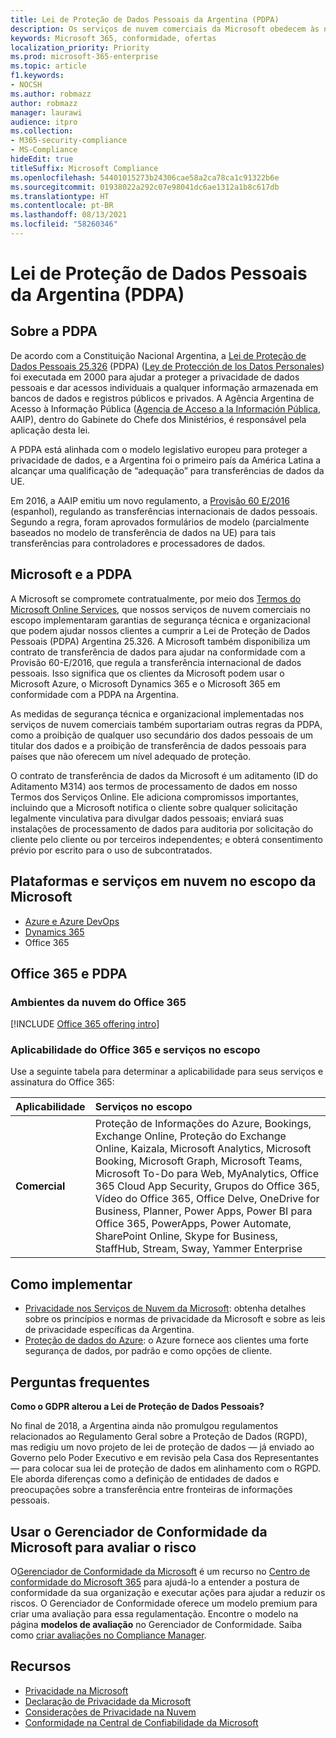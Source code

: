 ```yaml
---
title: Lei de Proteção de Dados Pessoais da Argentina (PDPA)
description: Os serviços de nuvem comerciais da Microsoft obedecem às normas da PDPA para proteger a privacidade das informações pessoais.
keywords: Microsoft 365, conformidade, ofertas
localization_priority: Priority
ms.prod: microsoft-365-enterprise
ms.topic: article
f1.keywords:
- NOCSH
ms.author: robmazz
author: robmazz
manager: laurawi
audience: itpro
ms.collection:
- M365-security-compliance
- MS-Compliance
hideEdit: true
titleSuffix: Microsoft Compliance
ms.openlocfilehash: 54401015273b24306cae58a2ca78ca1c91322b6e
ms.sourcegitcommit: 01938022a292c07e98041dc6ae1312a1b8c617db
ms.translationtype: HT
ms.contentlocale: pt-BR
ms.lasthandoff: 08/13/2021
ms.locfileid: "58260346"
---
```

# <a name="argentina-personal-data-protection-act-pdpa"></a>Lei de Proteção de Dados Pessoais da Argentina (PDPA)

## <a name="about-the-pdpa"></a>Sobre a PDPA

De acordo com a Constituição Nacional Argentina, a [Lei de Proteção de Dados Pessoais 25.326](http://www.jus.gob.ar/media/3201023/personal_data_protection_act25326.pdf) (PDPA) ([Ley de Protección de los Datos Personales](http://servicios.infoleg.gob.ar/infolegInternet/anexos/60000-64999/64790/norma.htm)) foi executada em 2000 para ajudar a proteger a privacidade de dados pessoais e dar acessos individuais a qualquer informação armazenada em bancos de dados e registros públicos e privados. A Agência Argentina de Acesso à Informação Pública ([Agencia de Acceso a la Información Pública](https://www.argentina.gob.ar/aaip), AAIP), dentro do Gabinete do Chefe dos Ministérios, é responsável pela aplicação desta lei.

A PDPA está alinhada com o modelo legislativo europeu para proteger a privacidade de dados, e a Argentina foi o primeiro país da América Latina a alcançar uma qualificação de “adequação” para transferências de dados da UE.

Em 2016, a AAIP emitiu um novo regulamento, a [Provisão 60 E/2016](http://servicios.infoleg.gob.ar/infolegInternet/anexos/265000-269999/267922/norma.htm) (espanhol), regulando as transferências internacionais de dados pessoais. Segundo a regra, foram aprovados formulários de modelo (parcialmente baseados no modelo de transferência de dados na UE) para tais transferências para controladores e processadores de dados.

## <a name="microsoft-and-the-pdpa"></a>Microsoft e a PDPA

A Microsoft se compromete contratualmente, por meio dos [Termos do Microsoft Online Services](https://www.microsoftvolumelicensing.com/DocumentSearch.aspx?Mode=3&DocumentTypeId=31), que nossos serviços de nuvem comerciais no escopo implementaram garantias de segurança técnica e organizacional que podem ajudar nossos clientes a cumprir a Lei de Proteção de Dados Pessoais (PDPA) Argentina 25.326. A Microsoft também disponibiliza um contrato de transferência de dados para ajudar na conformidade com a Provisão 60-E/2016, que regula a transferência internacional de dados pessoais. Isso significa que os clientes da Microsoft podem usar o Microsoft Azure, o Microsoft Dynamics 365 e o Microsoft 365 em conformidade com a PDPA na Argentina.

As medidas de segurança técnica e organizacional implementadas nos serviços de nuvem comerciais também suportariam outras regras da PDPA, como a proibição de qualquer uso secundário dos dados pessoais de um titular dos dados e a proibição de transferência de dados pessoais para países que não oferecem um nível adequado de proteção.

O contrato de transferência de dados da Microsoft é um aditamento (ID do Aditamento M314) aos termos de processamento de dados em nosso Termos dos Serviços Online. Ele adiciona compromissos importantes, incluindo que a Microsoft notifica o cliente sobre qualquer solicitação legalmente vinculativa para divulgar dados pessoais; enviará suas instalações de processamento de dados para auditoria por solicitação do cliente pelo cliente ou por terceiros independentes; e obterá consentimento prévio por escrito para o uso de subcontratados.

## <a name="microsoft-in-scope-cloud-platforms--services"></a>Plataformas e serviços em nuvem no escopo da Microsoft

- [Azure e Azure DevOps](https://gallery.technet.microsoft.com/Overview-of-Azure-c1be3942)
- [Dynamics 365](https://download.microsoft.com/download/E/1/9/E1977163-7A86-4812-AC18-C03ADC958AAF/Microsoft_Dynamics_365_Cloud_Service_Compliance_Datasheet.pdf)
- Office 365

## <a name="office-365-and-the-pdpa"></a>Office 365 e PDPA

### <a name="office-365-cloud-environments"></a>Ambientes da nuvem do Office 365

[!INCLUDE [Office 365 offering intro](../includes/o365-offering-introduction.md)]

### <a name="office-365-applicability-and-in-scope-services"></a>Aplicabilidade do Office 365 e serviços no escopo

Use a seguinte tabela para determinar a aplicabilidade para seus serviços e assinatura do Office 365:

| **Aplicabilidade** | **Serviços no escopo** |
|:------------------|:----------------------|
| **Comercial** | Proteção de Informações do Azure, Bookings, Exchange Online, Proteção do Exchange Online, Kaizala, Microsoft Analytics, Microsoft Booking, Microsoft Graph, Microsoft Teams, Microsoft To-Do para Web, MyAnalytics, Office 365 Cloud App Security, Grupos do Office 365, Vídeo do Office 365, Office Delve, OneDrive for Business, Planner, Power Apps, Power BI para Office 365, PowerApps, Power Automate, SharePoint Online, Skype for Business, StaffHub, Stream, Sway, Yammer Enterprise |

## <a name="how-to-implement"></a>Como implementar

- [Privacidade nos Serviços de Nuvem da Microsoft](https://www.microsoft.com/download/details.aspx?id=55710): obtenha detalhes sobre os princípios e normas de privacidade da Microsoft e sobre as leis de privacidade específicas da Argentina.  
- [Proteção de dados do Azure](/azure/security/azure-protection-of-customer-data): o Azure fornece aos clientes uma forte segurança de dados, por padrão e como opções de cliente.

## <a name="frequently-asked-questions"></a>Perguntas frequentes

**Como o GDPR alterou a Lei de Proteção de Dados Pessoais?**

No final de 2018, a Argentina ainda não promulgou regulamentos relacionados ao Regulamento Geral sobre a Proteção de Dados (RGPD), mas redigiu um novo projeto de lei de proteção de dados — já enviado ao Governo pelo Poder Executivo e em revisão pela Casa dos Representantes — para colocar sua lei de proteção de dados em alinhamento com o RGPD. Ele aborda diferenças como a definição de entidades de dados e preocupações sobre a transferência entre fronteiras de informações pessoais.

## <a name="use-microsoft-compliance-manager-to-assess-your-risk"></a>Usar o Gerenciador de Conformidade da Microsoft para avaliar o risco

O[Gerenciador de Conformidade da Microsoft](/microsoft-365/compliance/compliance-manager) é um recurso no [Centro de conformidade do Microsoft 365](/microsoft-365/compliance/microsoft-365-compliance-center) para ajudá-lo a entender a postura de conformidade da sua organização e executar ações para ajudar a reduzir os riscos. O Gerenciador de Conformidade oferece um modelo premium para criar uma avaliação para essa regulamentação. Encontre o modelo na página **modelos de avaliação** no Gerenciador de Conformidade. Saiba como [criar avaliações no Compliance Manager](/microsoft-365/compliance/compliance-manager-assessments).

## <a name="resources"></a>Recursos

- [Privacidade na Microsoft](https://privacy.microsoft.com)
- [Declaração de Privacidade da Microsoft](https://privacy.microsoft.com/privacystatement)
- [Considerações de Privacidade na Nuvem](https://download.microsoft.com/download/0/9/D/09DE47F6-F9E5-4C14-B9E8-E8119A130ACC/Privacy_considerations_in_the_cloud.pdf)
- [Conformidade na Central de Confiabilidade da Microsoft](https://www.microsoft.com/trust-center/compliance/compliance-overview)
